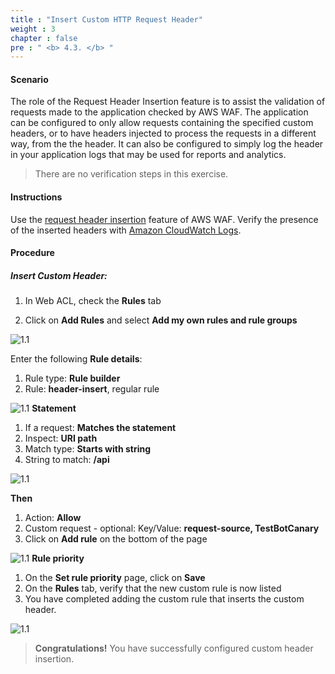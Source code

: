 ```yaml
---
title : "Insert Custom HTTP Request Header"
weight : 3
chapter : false
pre : " <b> 4.3. </b> "
---
```


#### Scenario

The role of the Request Header Insertion feature is to assist the validation of requests made to the application checked by AWS WAF. The application can be configured to only allow requests containing the specified custom headers, or to have headers injected to process the requests in a different way, from the the header. It can also be configured to simply log the header in your application logs that may be used for reports and analytics.

> There are no verification steps in this exercise.

#### Instructions

Use the [request header insertion](https://docs.aws.amazon.com/waf/latest/developerguide/customizing-the-incoming-request.html) feature of AWS WAF. Verify the presence of the inserted headers with [Amazon CloudWatch Logs](https://docs.aws.amazon.com/AmazonCloudWatch/latest/logs/WhatIsCloudWatchLogs.html).

#### Procedure
##### Insert Custom Header:

1. In Web ACL, check the **Rules** tab 

2. Click on **Add Rules** and select **Add my own rules and rule groups**

![1.1](/images/4/3/s2.png)

Enter the following **Rule details**:

1. Rule type: **Rule builder**
2. Rule: **header-insert**, regular rule

![1.1](/images/4/3/detail.png)
**Statement**

1. If a request: **Matches the statement**
2. Inspect: **URI path**
3. Match type: **Starts with string**
4. String to match: **/api**

![1.1](/images/4/3/statement.png)

**Then**

1. Action: **Allow**
2. Custom request - optional: Key/Value: **request-source, TestBotCanary**
3. Click on **Add rule** on the bottom of the page

![1.1](/images/4/3/then.png)
**Rule priority**

1. On the **Set rule priority** page, click on **Save**
2. On the **Rules** tab, verify that the new custom rule is now listed
3. You have completed adding the custom rule that inserts the custom header.

![1.1](/images/4/3/prio.png)
> **Congratulations!** You have successfully configured custom header insertion.